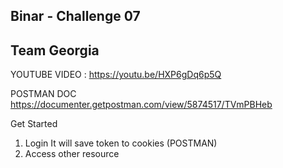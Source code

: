 ## Binar - Challenge 07

## Team Georgia
YOUTUBE VIDEO :
https://youtu.be/HXP6gDq6p5Q

POSTMAN DOC
https://documenter.getpostman.com/view/5874517/TVmPBHeb

Get Started

1. Login
   It will save token to cookies (POSTMAN)
2. Access other resource

